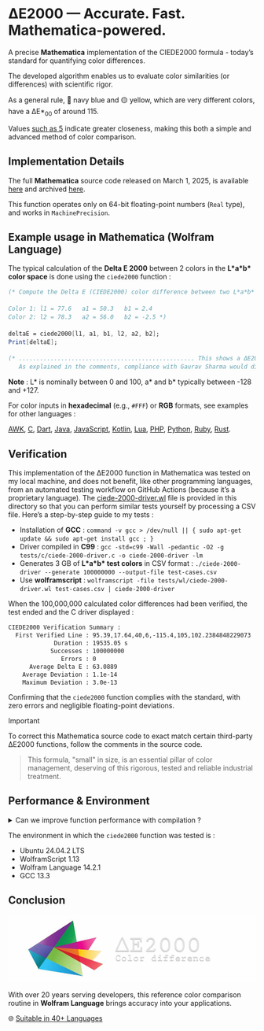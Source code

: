# ΔE2000 — Accurate. Fast. Mathematica-powered.

A precise **Mathematica** implementation of the CIEDE2000 formula - today’s standard for quantifying color differences.

The developed algorithm enables us to evaluate color similarities (or differences) with scientific rigor.

As a general rule, 🔵 navy blue and 🟡 yellow, which are very different colors, have a ΔE\*<sub>00</sub> of around 115.

Values [such as 5](https://michel-leonard.github.io/ciede2000-color-matching/de2000-rgb-pairs.html?seq=50&delta-e=5) indicate greater closeness, making this both a simple and advanced method of color comparison.

## Implementation Details

The full **Mathematica** source code released on March 1, 2025, is available [here](../../ciede-2000.wl#L6) and archived [here](https://web.archive.org/https://raw.githubusercontent.com/michel-leonard/ciede2000-color-matching/refs/heads/main/ciede-2000.wl).

This function operates only on 64-bit floating-point numbers (`Real` type), and works in `MachinePrecision`.

## Example usage in Mathematica (Wolfram Language)

The typical calculation of the **Delta E 2000** between 2 colors in the **L\*a\*b\* color space** is done using the `ciede2000` function :

```mathematica
(* Compute the Delta E (CIEDE2000) color difference between two L*a*b* colors in Mathematica

Color 1: l1 = 77.6   a1 = 50.3   b1 = 2.4
Color 2: l2 = 78.3   a2 = 56.0   b2 = -2.5 *)

deltaE = ciede2000[l1, a1, b1, l2, a2, b2];
Print[deltaE];

(* .................................................. This shows a ΔE2000 of 2.9599647256
   As explained in the comments, compliance with Gaurav Sharma would display 2.9599515492 *)
```

**Note** : L\* is nominally between 0 and 100, a\* and b\* typically between -128 and +127.

For color inputs in **hexadecimal** (e.g., `#FFF`) or **RGB** formats, see examples for other languages :

[AWK](../awk#-flexibility), [C](../c#δe2000--accurate-fast-c-powered), [Dart](../dart#δe2000--accurate-fast-dart-powered), [Java](../java#δe2000--accurate-fast-java-powered), [JavaScript](../js#-flexibility), [Kotlin](../kt#δe2000--accurate-fast-kotlin-powered), [Lua](../lua#-flexibility), [PHP](../php#δe2000--accurate-fast-php-powered), [Python](../py#δe2000--accurate-fast-python-powered), [Ruby](../rb#δe2000--accurate-fast-ruby-powered), [Rust](../rs#δe2000--accurate-fast-rust-powered).

## Verification

This implementation of the ΔE2000 function in Mathematica was tested on my local machine, and does not benefit, like other programming languages, from an automated testing workflow on GitHub Actions (because it’s a proprietary language). The [ciede-2000-driver.wl](ciede-2000-driver.wl#L92) file is provided in this directory so that you can perform similar tests yourself by processing a CSV file. Here’s a step-by-step guide to my tests :

- Installation of **GCC** : `command -v gcc > /dev/null || { sudo apt-get update && sudo apt-get install gcc ; }`
- Driver compiled in **C99** : `gcc -std=c99 -Wall -pedantic -O2 -g tests/c/ciede-2000-driver.c -o ciede-2000-driver -lm`
- Generates 3 GB of **L\*a\*b\* test colors** in CSV format : `./ciede-2000-driver --generate 100000000 --output-file test-cases.csv`
- Use **wolframscript** : `wolframscript -file tests/wl/ciede-2000-driver.wl test-cases.csv | ciede-2000-driver`

When the 100,000,000 calculated color differences had been verified, the test ended and the C driver displayed :

```
CIEDE2000 Verification Summary :
  First Verified Line : 95.39,17.64,40,6,-115.4,105,102.2384848229073
             Duration : 19535.05 s
            Successes : 100000000
               Errors : 0
      Average Delta E : 63.0889
    Average Deviation : 1.1e-14
    Maximum Deviation : 3.0e-13
```

Confirming that the `ciede2000` function complies with the standard, with zero errors and negligible floating-point deviations.

> [!IMPORTANT]
> To correct this Mathematica source code to exact match certain third-party ΔE2000 functions, follow the comments in the source code.

> This formula, "small" in size, is an essential pillar of color management, deserving of this rigorous, tested and reliable industrial treatment.

## Performance & Environment

<details>
<summary>Can we improve function performance with compilation ?</summary>

Yes, in fact during its development the `ciede2000` function was compiled and successfully tested in this way :

```mathematica
ciede2000 = Compile[{
		{l1, _Real},
		{a1, _Real},
		{b1, _Real},
		{l2, _Real},
		{a2, _Real},
		{b2, _Real}
	},
	Module[
		(* You must place the function’s source code here. *)
	],
	CompilationTarget -> "C",
	RuntimeOptions -> "Speed",
	RuntimeAttributes -> {Listable},
	Parallelization -> True
]
```
</details>

The environment in which the `ciede2000` function was tested is :
- Ubuntu 24.04.2 LTS
- WolframScript 1.13
- Wolfram Language 14.2.1
- GCC 13.3

## Conclusion

![The ΔE*00 equation is very effective at predicting perceived color differences](https://github.com/michel-leonard/ciede2000-color-matching/raw/main/docs/assets/images/logo.jpg)

With over 20 years serving developers, this reference color comparison routine in **Wolfram Language** brings accuracy into your applications.

🌐 [Suitable in 40+ Languages](../../#implementations)
